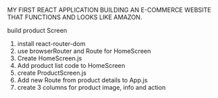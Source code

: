 MY FIRST REACT APPLICATION 
BUILDING AN E-COMMERCE WEBSITE THAT FUNCTIONS AND LOOKS LIKE AMAZON.

build product Screen
1. install react-router-dom
2. use browserRouter and Route for HomeScreen
3. Create HomeScreen.js
4. Add product list code to HomeScreen
5. create ProductScreen.js
6. Add new Route from product details to App.js
7. create 3 columns for product image, info and action
